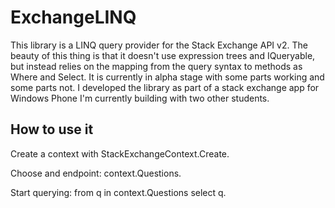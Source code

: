 # ExchangeLINQ

This library is a LINQ query provider for the Stack Exchange API v2. The beauty
of this thing is that it doesn't use expression trees and IQueryable, but instead
relies on the mapping from the query syntax to methods as Where and Select.
It is currently in alpha stage with some parts working and some parts not.
I developed the library as part of a stack exchange app for Windows Phone
I'm currently building with two other students.

## How to use it

Create a context with StackExchangeContext.Create.

Choose and endpoint: context.Questions.

Start querying: from q in context.Questions select q.
